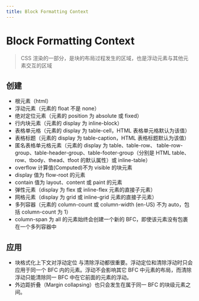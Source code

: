 ```yaml
---
title: Block Formatting Context
---
```


# Block Formatting Context

> CSS 渲染的一部分，是块的布局过程发生的区域，也是浮动元素与其他元素交互的区域

## 创建

- 根元素（html）
- 浮动元素（元素的 float 不是 none）
- 绝对定位元素（元素的 position 为 absolute 或 fixed）
- 行内块元素（元素的 display 为 inline-block）
- 表格单元格（元素的 display 为 table-cell，HTML 表格单元格默认为该值）
- 表格标题（元素的 display 为 table-caption，HTML 表格标题默认为该值）
- 匿名表格单元格元素（元素的 display 为 table、table-row、 table-row-group、table-header-group、table-footer-group（分别是 HTML table、row、tbody、thead、tfoot 的默认属性）或 inline-table）
- overflow 计算值(Computed)不为 visible 的块元素
- display 值为 flow-root 的元素
- contain 值为 layout、content 或 paint 的元素
- 弹性元素（display 为 flex 或 inline-flex 元素的直接子元素）
- 网格元素（display 为 grid 或 inline-grid 元素的直接子元素）
- 多列容器（元素的 column-count 或 column-width (en-US) 不为 auto，包括 column-count 为 1）
- column-span 为 all 的元素始终会创建一个新的 BFC，即使该元素没有包裹在一个多列容器中

## 应用

- 块格式化上下文对浮动定位 与清除浮动都很重要。浮动定位和清除浮动时只会应用于同一个 BFC 内的元素。浮动不会影响其它 BFC 中元素的布局，而清除浮动只能清除同一 BFC 中在它前面的元素的浮动。
- 外边距折叠（Margin collapsing）也只会发生在属于同一 BFC 的块级元素之间。
